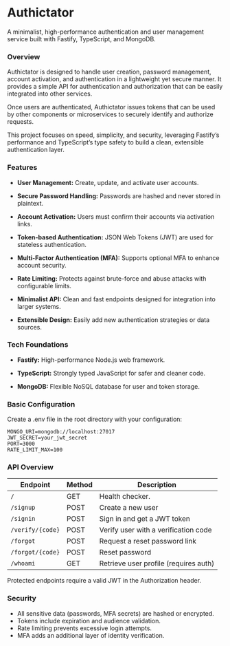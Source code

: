 # Authictator

A minimalist, high-performance authentication and user management service built with Fastify, TypeScript, and MongoDB.

### Overview

Authictator is designed to handle user creation, password management, account activation, and authentication in a lightweight yet secure manner.
It provides a simple API for authentication and authorization that can be easily integrated into other services.

Once users are authenticated, Authictator issues tokens that can be used by other components or microservices to securely identify and authorize requests.

This project focuses on speed, simplicity, and security, leveraging Fastify’s performance and TypeScript’s type safety to build a clean, extensible authentication layer.

### Features

- **User Management:** Create, update, and activate user accounts.

- **Secure Password Handling:** Passwords are hashed and never stored in plaintext.

- **Account Activation:** Users must confirm their accounts via activation links.

- **Token-based Authentication:** JSON Web Tokens (JWT) are used for stateless authentication.

- **Multi-Factor Authentication (MFA):** Supports optional MFA to enhance account security.

- **Rate Limiting:** Protects against brute-force and abuse attacks with configurable limits.

- **Minimalist API:** Clean and fast endpoints designed for integration into larger systems.

- **Extensible Design:** Easily add new authentication strategies or data sources.


### Tech Foundations

- **Fastify:** High-performance Node.js web framework.

- **TypeScript:** Strongly typed JavaScript for safer and cleaner code.

- **MongoDB:** Flexible NoSQL database for user and token storage.

### Basic Configuration

Create a .env file in the root directory with your configuration:

```
MONGO_URI=mongodb://localhost:27017
JWT_SECRET=your_jwt_secret
PORT=3000
RATE_LIMIT_MAX=100
```

### API Overview
| Endpoint        | Method |Description                                      |
| --------------- | ------ | ----------------------------------------------- |
| `/`             | GET    | Health checker.                                 |
| `/signup`       | POST   | Create a new user                               |
| `/signin`       | POST   | Sign in and get a JWT token                     |
| `/verify/{code}`| POST   | Verify user with a verification code            |
| `/forgot`       | POST   | Request a reset password link                   |
| `/forgot/{code}`| POST   | Reset password                                  |
| `/whoami`       | GET    | Retrieve user profile (requires auth)           |

Protected endpoints require a valid JWT in the Authorization header.

### Security

- All sensitive data (passwords, MFA secrets) are hashed or encrypted. 
- Tokens include expiration and audience validation.
- Rate limiting prevents excessive login attempts.
- MFA adds an additional layer of identity verification.
